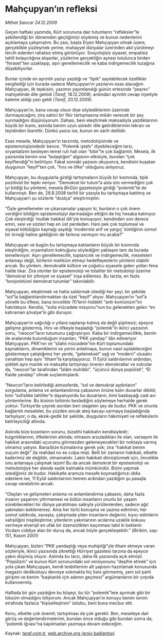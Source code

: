 # Mahçupyan’ın refleksi

*Mithat Sancar 24.12.2009*

<div class="yazi">Geçen haftaki yazımda, Kürt sorununa dair tutumların “refleksler”le şekillendiği bir dönemden geçtiğimizi söylemiş ve bunun nedenlerini açıklamaya çalışmıştım. Bu yazı, başta Etyen Mahçupyan olmak üzere, gerçeklikle yüzleşmek yerine, muhayyel dünyalar üzerinden akıl yürütmeyi tercih edenleri rahatsız etmiş görünüyor. Sosyolojisiz siyaset, empatisiz tahlil kolaycılığına alışanlar, yüzlerine gerçekliğin aynası tutulunca birden “feraset”ten uzaklaşıp, aşırı genellemecilik ve kaba indirgemecilik tuzağına düşebiliyorlar. <br/><br/>Bunlar içinde en ayrıntılı yazıyı yazdığı ve “tipik” sayılabilecek özellikler sergilediği için burada sadece Mahçupyan’ın yazılarını esas alacağım. Mahçupyan, ilk tepkisini, yazımın yayımlandığı günün ertesinde “peşrev” mahiyetinde dile getirdi (<i>Taraf</i>, 18.12.2009); ardından ayrıntılı cevap niyetiyle kaleme aldığı yazı geldi (<i>Taraf</i>, 20.12.2009). <br/><br/>Mahçupyan’ın, bana cevap olsun diye söylediklerinin üzerinde durmayacağım; zira sahici bir fikir tartışmasına imkân verecek bir şey sunmadığını düşünüyorum. Dahası, beni eleştirmek maksadıyla yazdıklarının büyük bir kısmı, aslında benim uzun süredir dile getirdiklerimin tekrarı ve teyidinden ibarettir. Dünkü yazısı ise, bunun en sarih delilidir. <br/><br/>Esas mesele, Mahçupyan’ın tarzında, metodolojisinde ve epistemolojisindedir bence. “Polemik iştahı” diyebileceğim tarzı, oryantalizmi besleyen temel ruh hali olan “kibir”le çok bağlantılı. Mesela, ilk yazısında benim ona “bulaştığım” algısının etkisiyle, bundan “çok keyiflendiği”ni belirtiyor. Fakat sonraki yazısını okuyunca, kendisini kuşatan duygunun “keyif”ten çok, “hırs ve öfke” olduğunu anlıyoruz. <br/><br/>Mahçupyan, bu duygularla girdiği tartışmaların büyük bir kısmında, tipik pozitivist bir tepki veriyor. “Demokrat bir tutum”a asla izin vermediğini çok iyi bildiği bu yöntemi, mesela <i>BirGün</i> gazetesiyle girdiği “polemik”te de kullanmıştı. Ben de, 28.8.2008 tarihli bir yazıyla bu tartışmaya katılmış ve Mahçupyan’ı şu sözlerle “dostça” eleştirmiştim: <br/><br/>“Öyle genellemeler ve çıkarsamalar yapıyor ki, bunların o çok önem verdiğini bildiğim epistemolojiyi darmadağın ettiğini de hiç hesaba katmıyor. Çok eleştirdiği ‘mutlak hakikat dili’yle konuşuyor; kendinden son derece emin, sesi ve sözleri hep en üst perdeden. Hani pek çok toplumsal ve siyasal kötülüğün kaynağı saydığı ‘modernist arif ve yargıç’ kimliğinin somut bir örneği haline geldiğinin de farkına varmıyor mu acaba?” <br/><br/>Mahçupyan ve bugün bu tartışmaya katılanların büyük bir kısmında eleştirdiğim, oryantalizm koktuğunu söylediğim yaklaşım tam da burada temelleniyor. Aşırı genellemecilik, toptancılık ve indirgemecilik, meseleleri anlamayı değil, birilerini mahkûm etmeyi hedefleyenlerin yöntemi olabilir ancak. Bu yöntem, demokratik kültüre ve çoğulcu siyasete giden yolları fena halde tıkar. Zira otoriter bir epistemoloji ve totaliter bir metodoloji üzerine “demokrat bir zihniyet ve siyaset” inşa edilemez. Bu tarzla, en fazla “konjonktürel demokrat tutumlar” takınılabilir. <br/><br/>Mahçupyan, eleştirmek ve hatta saldırmak istediği her şeyi, bir şekilde “sol”la bağlantılandırmaktan da özel “keyif” alıyor. Mahçupyan’ın “sol”a yönelik bu öfkesi, bana öncelikle 70’lerin hiddetli “anti-komünizm”ini hatırlatıyor. Kendisi, “solla mücadele misyonu”nun bu gelenekten gelen “en kahraman şövalye”si gibi duruyor. <br/><br/>Mahçupyan’ın sağcılığı o yıllara saplanıp kalmış da değil şüphesiz; epeyce gelişme göstermiş. Hırs ve öfkeyle başladığı “polemik”in ikinci yazısının sonu, “neocon”ların tutumunu çağrıştırıyor. Kaba bir indirgemecilikle, benim de aralarında bulunduğum insanları, “PKK yandaşı” ilân ediveriyor Mahçupyan. PKK’nın ve “silahlı mücadele”nin Kürt toplumundaki kaynaklarını, dinamiklerini ve yerini anlatmaya, bunun nasıl aşılabileceğini göstermeye çalıştığımız her yerde, “geleneksel” sağ ve “modern” ulusalcı cenahtan hep aynı “itham”la karşılaşıyoruz. 11 Eylül saldırılarının ardından, şiddeti aynı mantık ve maksatla tartışmayı öneren demokratlar ve solcular da, “neocon”lar tarafından “İslâm muhibbi”, “üçüncü dünya popülisti”, “El Kaide yandaşı” olmak suçlanmışlardı. <br/><br/>“Neocon”ların belirlediği atmosferde, “sol ve demokrat aydınların” sorgulama, anlama ve anlamlandırma çabasının önüne kalın duvarlar dikildi; kimi “sofistike tahliller”e dayanıyordu bu duvarların, kimi basbayağı cadı avı yöntemlerine. Bu ikisinin birbirini beslediğini söylemeye herhalde gerek yoktur. Türkiye’de çeyrek asırdan beri olagelen şey de budur. PKK ve onunla bağlantılı meseleler, bu yüzden ancak ateş bacayı sarmaya başladığında tartışılıyor; o da, eksik-gedik bir şekilde, duyguların hâkimiyeti ve reflekslerin belirleyiciliği altında. <br/><br/>Aslında bize kızanların sorunu, bizatihi hakikatin kendisiyledir; kızgınlıklarının, öfkelerinin altında; olmasını arzuladıkları ile olan, varsayım ile hakikat arasındaki uçurumu görmezden gelemeyecekleri bir noktaya varmış olmamız yatıyor. Bana/bize kızmalarına gerek yok; zira “hakikat benim suçum değil” (la realidad no es culpa mia). Belli bir zamanın hakikati, elbette kaderimiz de değildir, olmamalıdır. Lakin hakikati dönüştürmek için, öncelikle onu anlamaya çalışmak lazım! Bu da ancak demokrat bir epistemoloji ve metodolojiye her alanda sadık kalmakla mümkündür. Bizim yapmak istediğimiz de budur. Hakikatle aramıza mesafe koymadığımızı iddia edenlere ise, 11 Eylül saldırılarının hemen ardından yazdığım şu pasajla cevap verebilirim ancak: <br/><br/>“Olayları ve gelişmeleri anlama ve anlamlandırma çabasını, daha fazla insanın yaşamını yitirmemesi ve bütün insanların onurlu bir yaşam sürebilecekleri bir dünya yaratılması saikıyla yürütenlerden, sadece ağıt yakmaları beklenemez. Ama her türlü konuşma ve yazma ediminin; her somut saldırıda, savaşta, çatışmada yiten insanların değerini, kıyıcı edimlerin vahşiliğini nispileştirme; yitenlerin yakınlarının acılarına uzaklık kokusu vermeye elverişli en ufak bir özensizlikten kaçınması tabii ki beklenir. Vicdanı ciddiye alan bir duruş da, ancak böyle gerçekleşebilir.” (<i>Birikim</i>, sayı 151, Kasım 2001) <br/><br/>Mahçupyan, bizleri “PKK yandaşlığı veya muhipliği”yle itham etmeye varan sözleriyle, ikinci yazısında zikrettiği <i>Hürriyet</i> gazetesi tarzına da epeyce yakın düşmüş oluyor. Aslında bu tarzı, daha ilk yazısında açık etmişti. “Popülizm” ve bunun Kürt sorunundaki sol versiyonunu “deşifre etmek” için yola çıkan Mahçupyan, kendi tesbitlerinin alt yapısını hazırlamak konusunda magazin dedikoduyu devreye sokmakta hiç beis görmemiş, yeni sol parti girişimi ve benim “başkanlık için adımın geçmesi” argümanlarını bir çırpıda kullanıvermiş. <br/><br/>Haftada bir gün yazdığım bu köşeyi, bu tür “polemik”lere ayırmak gibi bir lüksüm olmadığını biliyorum. Ancak Mahçupyan’ın konuyu benim ismim etrafında fazlaca “kişiselleştiren” üslubu, beni buna mecbur etti. <br/><br/>Konu, elbette çok önemli; tartışılması da çok gerekli. Ben, meseleye dair görüş ve değerlendirmelerimi, bundan önce olduğu gibi bundan sonra da, “polemik iğvası”na kapılmadan yazmaya devam edeceğim. </div>

Kaynak: [taraf.com.tr](http://taraf.com.tr:80/makale/9200.htm), [web.archive.org (arşiv bağlantısı)](http://web.archive.org/web/20100329151105/http://taraf.com.tr:80/makale/9200.htm)
